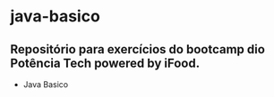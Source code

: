 # java-basico
## Repositório para exercícios do bootcamp dio Potência Tech powered by iFood.

- Java Basico
